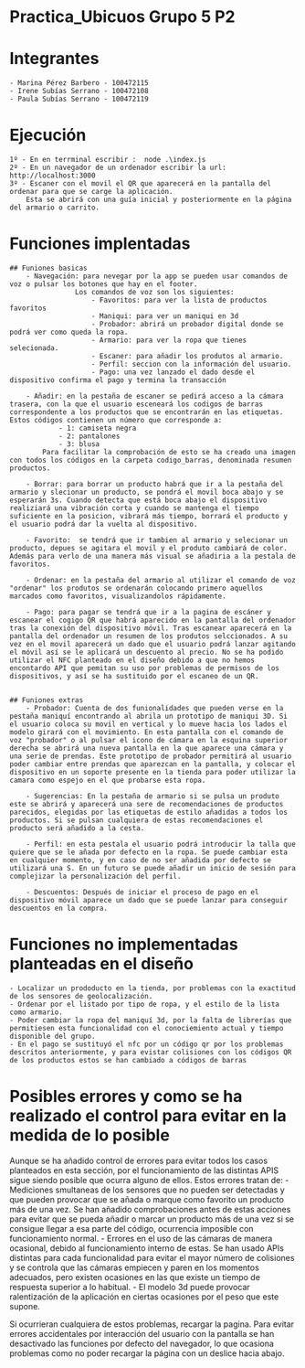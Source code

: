 # Practica_Ubicuos Grupo 5 P2

# Integrantes
    - Marina Pérez Barbero - 100472115
    - Irene Subías Serrano - 100472108 
    - Paula Subías Serrano - 100472119


# Ejecución 
    1º - En en terrminal escribir :  node .\index.js
    2º - En un navegador de un ordenador escribir la url: http://localhost:3000
    3º - Escaner con el movil el QR que aparecerá en la pantalla del ordenar para que se carge la aplicación. 
        Esta se abrirá con una guía inicial y posteriormente en la página del armario o carrito. 

# Funciones implentadas
    ## Funiones basicas 
        - Navegación: para nevegar por la app se pueden usar comandos de voz o pulsar los botones que hay en el footer. 
                    Los comandos de voz son los siguientes:
                        - Favoritos: para ver la lista de productos favoritos
                        - Maniqui: para ver un maniqui en 3d
                        - Probador: abrirá un probador digital donde se podrá ver como queda la ropa.
                        - Armario: para ver la ropa que tienes selecionada.
                        - Escaner: para añadir los produtos al armario.
                        - Perfil: seccion con la información del usuario.
                        - Pago: una vez lanzado el dado desde el dispositivo confirma el pago y termina la transacción
                        
        - Añadir: en la pestaña de escaner se pedirá acceso a la cámara trasera, con la que el usuario esceneará los codigos de barras correspondente a los productos que se encontrarán en las etiquetas. Estos códigos contienen un número que corresponde a:
                - 1: camiseta negra 
                - 2: pantalones
                - 3: blusa
            Para facilitar la comprobación de esto se ha creado una imagen con todos los códigos en la carpeta codigo_barras, denominada resumen productos. 

        - Borrar: para borrar un producto habrá que ir a la pestaña del armario y slecionar un producto, se pondrá el movil boca abajo y se esperarán 3s. Cuando detecta que está boca abajo el dispositivo realiziará una vibración corta y cuando se mantenga el tiempo suficiente en la posicion, vibrará más tiempo, borrará el producto y el usuario podrá dar la vuelta al dispositivo.

        - Favorito:  se tendrá que ir tambien al armario y selecionar un producto, depues se agitara el movil y el produto cambiará de color. Además para verlo de una manera más visual se añadiria a la pestala de favoritos.

        - Ordenar: en la pestaña del armario al utilizar el comando de voz "ordenar" los produtos se ordenarán colocando primero aquellos marcados como favoritos, visualizandolos rápidamente. 

        - Pago: para pagar se tendrá que ir a la pagina de escáner y escanear el cogigo QR que habrá aparecido en la pantalla del ordenador tras la conexión del dispositivo móvil. Tras escanear aparecerá en la pantalla del ordenador un resumen de los produtos selccionados. A su vez en el movil aparecerá un dado que el usuario podrá lanzar agitando el móvil así se le aplicará un descuento al precio. No se ha podido utilizar el NFC planteado en el diseño debido a que no hemos encontardo API que pemitan su uso por problemas de permisos de los dispositivos, y así se ha sustituido por el escaneo de un QR.
    

    ## Funiones extras
        - Probador: Cuenta de dos funionalidades que pueden verse en la pestaña maniquí encontrando al abrila un prototipo de maniqui 3D. Si el usuario coloca su movil en vertical y lo mueve hacia los lados el modelo girará con el movimiento. En esta pantalla con el comando de voz "probador" o al pulsar el icono de cámara en la esquina superior derecha se abrirá una nueva pantalla en la que aparece una cámara y una serie de prendas. Este prototipo de probador permitirá al usuario poder cambiar entre prendas que aparezcan en la pantalla, y colocar el dispositivo en un soporte presente en la tienda para poder utilizar la camara como espejo en el que probarse esta ropa. 

        - Sugerencias: En la pestaña de armario si se pulsa un produto este se abrirá y aparecerá una sere de recomendaciones de productos parecidos, elegidas por las etiquetas de estilo añadidas a todos los productos. Si se pulsan cualquiera de estas recomendaciones el producto será añadido a la cesta. 

        - Perfil: en esta pestala el usuario podrá introducir la talla que quiere que se le añada por defecto en la ropa. Se puede cambiar esta en cualquier momento, y en caso de no ser añadida por defecto se utilizará una S. En un futuro se puede añadir un inicio de sesión para complejizar la personalización del perfil.
        
        - Descuentos: Después de iniciar el proceso de pago en el dispositivo móvil aparece un dado que se puede lanzar para conseguir descuentos en la compra. 



# Funciones no implementadas planteadas en el diseño
    - Localizar un prododucto en la tienda, por problemas con la exactitud de los sensores de geolocalización. 
    - Ordenar por el listado por tipo de ropa, y el estilo de la lista como armario.
    - Poder cambiar la ropa del maniquí 3d, por la falta de librerías que permitiesen esta funcionalidad con el conociemiento actual y tiempo disponible del grupo. 
    - En el pago se sustituyó el nfc por un código qr por los problemas descritos anteriormente, y para evistar colisiones con los códigos QR de los productos estos se han cambiado a códigos de barras



# Posibles errores y como se ha realizado el control para evitar en la medida de lo posible
Aunque se ha añadido control de errores para evitar todos los casos planteados en esta sección, por el funcionamiento de las distintas APIS sigue siendo posible que ocurra alguno de ellos. Estos errores tratan de:
    - Mediciones smultaneas de los sensores que no pueden ser detectadas y que pueden provocar que se añada o marque como favorito un producto más de una vez. Se han añadido comprobaciones antes de estas acciones para evitar que se pueda añadir o marcar un producto más de una vez si se consigue llegar a esa parte del código, ocurrencia imposible con funcionamiento normal. 
    - Errores en el uso de las cámaras de manera ocasional, debido al funcionamiento interno de estas. Se han usado APIs distintas para cada funcionalidad para evitar el mayor número de colisiones y se controla que las cámaras empiecen y paren en los momentos adecuados, pero existen ocasiones en las que existe un tiempo de respuesta superior a lo habitual.
    - El modelo 3d puede provocar ralentización de la aplicación en ciertas ocasiones por el peso que este supone. 

Si ocurrieran cualquiera de estos problemas, recargar la pagina.
Para evitar errores accidentales por interacción del usuario con la pantalla se han desactivado las funciones por defecto del navegador, lo que ocasiona problemas como no poder recargar la página con un deslice hacia abajo. 